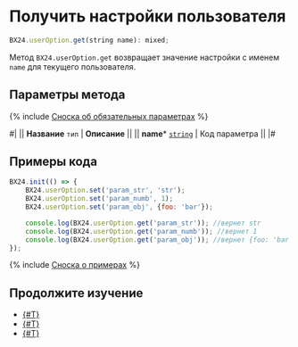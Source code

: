 # Получить настройки пользователя

```js
BX24.userOption.get(string name): mixed;
```

Метод `BX24.userOption.get` возвращает значение настройки с именем `name` для текущего пользователя.

## Параметры метода

{% include [Сноска об обязательных параметрах](../../../_includes/required.md) %}

#|
|| **Название**
`тип` | **Описание** ||
|| **name***
[`string`](../../data-types.md) | Код параметра ||
|#

## Примеры кода

```js
BX24.init(() => {
    BX24.userOption.set('param_str', 'str');
    BX24.userOption.set('param_numb', 1);
    BX24.userOption.set('param_obj', {foo: 'bar'});

    console.log(BX24.userOption.get('param_str')); //вернет str
    console.log(BX24.userOption.get('param_numb')); //вернет 1
    console.log(BX24.userOption.get('param_obj')); //вернет {foo: 'bar'}
});
```

{% include [Сноска о примерах](../../../_includes/examples.md) %}

## Продолжите изучение

- [{#T}](./bx24-user-option-set.md)
- [{#T}](./bx24-app-option-set.md)
- [{#T}](./bx24-app-option-get.md)